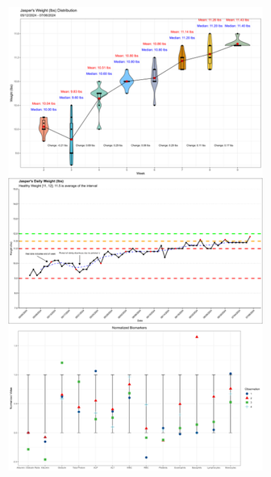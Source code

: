 ![image info](jasper_mean_weight_violin_weekly_time_series_2024_07_12.png)
![image info](jasper_weight_daily_time_series_2024_07_12.png)
![image info](biomarkers_graph_2024_07_12.png)

